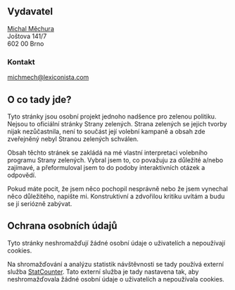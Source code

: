 <div class="leftie">

## Vydavatel

[Michal Měchura](https://www.lexiconista.com/)  
Joštova 141/7  
602 00 Brno  

### Kontakt

[michmech@lexiconista.com](michmech@lexiconista.com)

</div>
<div class="rightie">

## O co tady jde?

Tyto stránky jsou osobní projekt jednoho nadšence pro zelenou politiku.
Nejsou to oficiální stránky Strany zelených.
Strana zelených se jejich tvorby nijak nezůčastnila,
není to součást její volební kampaně
a obsah zde zveřejněný nebyl Stranou zelených schválen.

Obsah těchto stránek se zakládá na mé vlastní interpretaci volebního programu Strany zelených.
Vybral jsem to, co považuju za důležité a/nebo zajímavé, a přeformuloval jsem to do podoby
interaktivních otázek a odpovědí.

Pokud máte pocit, že jsem něco pochopil nesprávně nebo že jsem vynechal něco důležitého,
napište mi. Konstruktivní a zdvořilou kritiku uvítám a budu se jí seriózně zabývat.

## Ochrana osobních údajů

Tyto stránky neshromažďují žádné osobní údaje o uživatelích a nepoužívají cookies.

Na shromažďování a analýzu statistik návštěvnosti se tady používá externí služba [StatCounter](https://statcounter.com/).
Tato externí služba je tady nastavena tak, aby neshromažďovala žádné osobní údaje o uživatelích a nepoužívala cookies.

</div>

